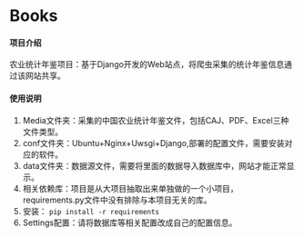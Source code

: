 # Books

#### 项目介绍
农业统计年鉴项目：基于Django开发的Web站点，将爬虫采集的统计年鉴信息通过该网站共享。

#### 使用说明

1. Media文件夹：采集的中国农业统计年鉴文件，包括CAJ、PDF、Excel三种文件类型。
2. conf文件夹：Ubuntu+Nginx+Uwsgi+Django,部署的配置文件，需要安装对应的软件。
1. data文件夹：数据源文件，需要将里面的数据导入数据库中，网站才能正常显示。
3. 相关依赖库：项目是从大项目抽取出来单独做的一个小项目，requirements.py文件中没有排除与本项目无关的库。
4. 安装： `pip install -r requirements`
1. Settings配置：请将数据库等相关配置改成自己的配置信息。
